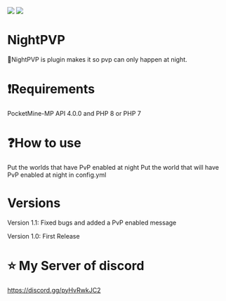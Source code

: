 [![](https://poggit.pmmp.io/shield.state/NightPVP)](https://poggit.pmmp.io/p/NightPVP) [![](https://poggit.pmmp.io/shield.dl.total/NightPVP)](https://poggit.pmmp.io/p/NightPVP)
# NightPVP

🌌NightPVP is plugin makes it so pvp can only happen at night.

# ❗Requirements

PocketMine-MP API 4.0.0 and PHP 8 or PHP 7

# ❓How to use

Put the worlds that have PvP enabled at night
Put the world that will have PvP enabled at night in config.yml

# Versions

Version 1.1: Fixed bugs and added a PvP enabled message 

Version 1.0: First Release

# ⭐ My Server of discord

https://discord.gg/pyHvRwkJC2
